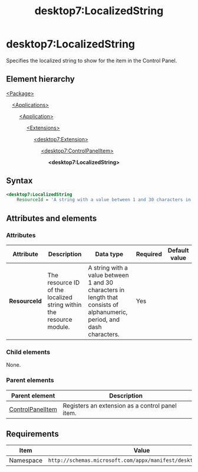 ﻿---
title: desktop7:LocalizedString
description: Specifies the localized string to show for this item in the Control Panel.
ms.date: 10/15/2021
ms.topic: reference
keywords: windows 10, uwp, schema, manifest, desktop, extension 
ms.custom: 19H1
---

# desktop7:LocalizedString

Specifies the localized string to show for the item in the Control Panel.

## Element hierarchy

[\<Package\>](element-package.md)

&nbsp;&nbsp;&nbsp;&nbsp;[\<Applications\>](element-applications.md)

&nbsp;&nbsp;&nbsp;&nbsp; &nbsp;&nbsp;&nbsp;&nbsp;[\<Application\>](element-application.md)

&nbsp;&nbsp;&nbsp;&nbsp; &nbsp;&nbsp;&nbsp;&nbsp; &nbsp;&nbsp;&nbsp;&nbsp;[\<Extensions\>](element-1-extensions.md)

&nbsp;&nbsp;&nbsp;&nbsp; &nbsp;&nbsp;&nbsp;&nbsp; &nbsp;&nbsp;&nbsp;&nbsp; &nbsp;&nbsp;&nbsp;&nbsp;[\<desktop7:Extension\>](element-desktop7-extension.md)

&nbsp;&nbsp;&nbsp;&nbsp; &nbsp;&nbsp;&nbsp;&nbsp; &nbsp;&nbsp;&nbsp;&nbsp; &nbsp;&nbsp;&nbsp;&nbsp; &nbsp;&nbsp;&nbsp;&nbsp;[\<desktop7:ControlPanelItem\>](element-desktop7-controlpanelitem.md)

&nbsp;&nbsp;&nbsp;&nbsp; &nbsp;&nbsp;&nbsp;&nbsp; &nbsp;&nbsp;&nbsp;&nbsp; &nbsp;&nbsp;&nbsp;&nbsp; &nbsp;&nbsp;&nbsp;&nbsp; &nbsp;&nbsp;&nbsp;&nbsp;**\<desktop7:LocalizedString\>**

## Syntax

```xml
<desktop7:LocalizedString
    ResourceId = 'A string with a value between 1 and 30 characters in length that consists of alphanumeric, period, and dash characters.' />
```

## Attributes and elements

### Attributes

| Attribute | Description | Data type | Required | Default value |
|-|-|-|-|-|
| **ResourceId** | The resource ID of the localized string within the resource module. | A string with a value between 1 and 30 characters in length that consists of alphanumeric, period, and dash characters. | Yes |  |

### Child elements

None.

### Parent elements

| Parent element | Description |
|-|-|
| [ControlPanelItem](element-desktop7-controlpanelitem.md) | Registers an extension as a control panel item. |  

## Requirements

| Item  | Value  |
|--|--|
| Namespace | `http://schemas.microsoft.com/appx/manifest/desktop/windows10/7` |
